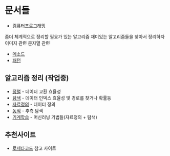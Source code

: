 # 문서들

- [컴퓨터프로그래밍](/Algorithm/HumanLogic.md)

좀더 체계적으로 정리할 필요가 있는 알고리즘
재미있는 알고리즘들을 찾아서 정리하자 이미지 관련 문자열 관련

- [메소드](/Algorithm/Method.md)
- [패턴](/Algorithm/Pattern.md)

## 알고리즘 정리 (작업중)

- [정렬](/Algorithm/Sort.md) - 데이터 교환 효율성
- [탐색](/Algorithm/Search.md) - 데이터 인덱스 효율성 및 경로를 찾거나 확률등
- [자료정의](/Algorithm/Structure.md) - 데이터 정의
- [동적](/Algorithm/Dynamic.md) - 추측 탐색
- [기계학습](/Algorithm/AI.md) - 머신러닝 기법들(자료정의 + 탐색)

## 추천사이트

- [로제타코드](https://rosettacode.org/) 참고 사이트

